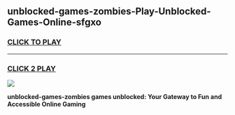 
## unblocked-games-zombies-Play-Unblocked-Games-Online-sfgxo
<h3>
<a href="https://premium76.site?title=unblocked-games-zombies&ref=24A">CLICK TO PLAY</a></h3>
<hr>

<h3>
<a href="https://premium76.site?title=unblocked-games-zombies&ref=24A">CLICK 2 PLAY</a>
  
</h3>

<a href="https://premium76.site?title=unblocked-games-zombies&ref=24A"><img src="https://clearcache.store/games.png"></a>


**unblocked-games-zombies games unblocked: Your Gateway to Fun and Accessible Online Gaming**
